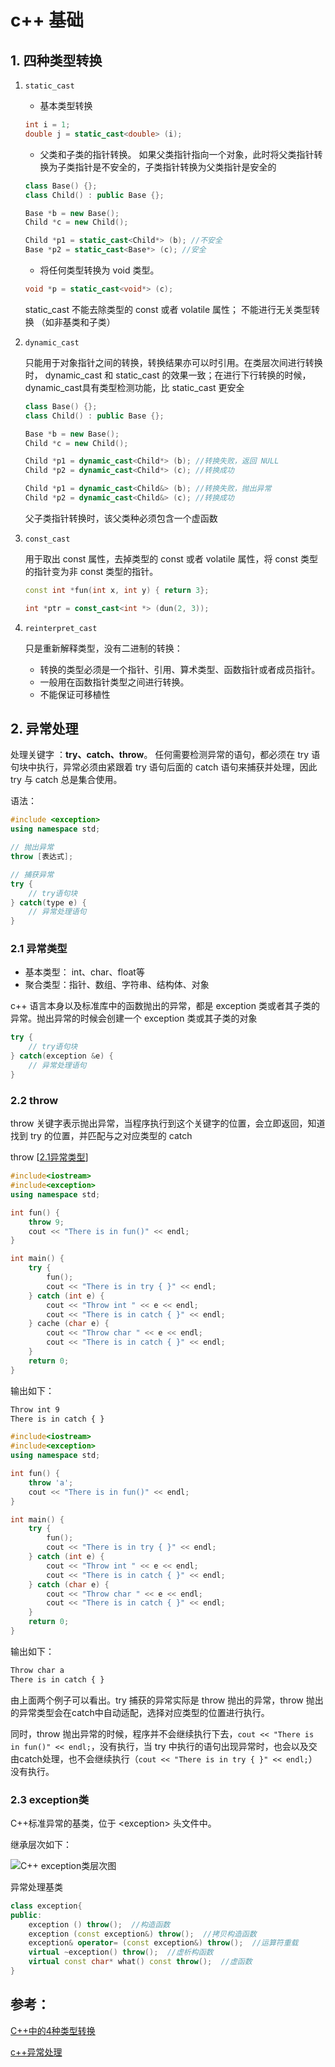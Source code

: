 # c++ 基础

## 1. 四种类型转换

1. `static_cast`

   - 基本类型转换

   ```c++
   int i = 1;
   double j = static_cast<double> (i);
   ```

   - 父类和子类的指针转换。 如果父类指针指向一个对象，此时将父类指针转换为子类指针是不安全的，子类指针转换为父类指针是安全的

   ```c++
   class Base() {};
   class Child() : public Base {};
   
   Base *b = new Base();
   Child *c = new Child();
   
   Child *p1 = static_cast<Child*> (b); //不安全
   Base *p2 = static_cast<Base*> (c); //安全
   ```

   - 将任何类型转换为 void 类型。

   ```c++
   void *p = static_cast<void*> (c);
   ```

   static_cast 不能去除类型的 const 或者 volatile 属性； 不能进行无关类型转换 （如非基类和子类）

2. `dynamic_cast`

   只能用于对象指针之间的转换，转换结果亦可以时引用。在类层次间进行转换时， dynamic_cast 和 static_cast 的效果一致；在进行下行转换的时候，dynamic_cast具有类型检测功能，比 static_cast 更安全

   ```c++
   class Base() {};
   class Child() : public Base {};
   
   Base *b = new Base();
   Child *c = new Child();
   
   Child *p1 = dynamic_cast<Child*> (b); //转换失败，返回 NULL
   Child *p2 = dynamic_cast<Child*> (c); //转换成功
   
   Child *p1 = dynamic_cast<Child&> (b); //转换失败，抛出异常
   Child *p2 = dynamic_cast<Child&> (c); //转换成功
   ```

   父子类指针转换时，该父类种必须包含一个虚函数

3. `const_cast`

   用于取出 const 属性，去掉类型的 const 或者 volatile 属性，将 const 类型的指针变为非 const 类型的指针。

   ```c++
   const int *fun(int x, int y) { return 3};
   
   int *ptr = const_cast<int *> (dun(2, 3));
   ```

4. `reinterpret_cast`

   只是重新解释类型，没有二进制的转换：

   - 转换的类型必须是一个指针、引用、算术类型、函数指针或者成员指针。
   - 一般用在函数指针类型之间进行转换。
   - 不能保证可移植性

## 2. 异常处理

处理关键字 ：**try、catch、throw**。 任何需要检测异常的语句，都必须在 try 语句块中执行，异常必须由紧跟着 try 语句后面的 catch 语句来捕获并处理，因此 try 与 catch 总是集合使用。

语法：

```c++
#include <exception>
using namespace std;

// 抛出异常
throw [表达式];

// 捕获异常
try {
	// try语句块
} catch(type e) {
	// 异常处理语句
}
```

### 2.1 <a id="异常类型">异常类型</a>

- 基本类型： int、char、float等
- 聚合类型：指针、数组、字符串、结构体、对象

c++ 语言本身以及标准库中的函数抛出的异常，都是 exception 类或者其子类的异常。抛出异常的时候会创建一个 exception 类或其子类的对象

```c++
try {
	// try语句块
} catch(exception &e) {
	// 异常处理语句
}
```

### 2.2 throw

throw 关键字表示抛出异常，当程序执行到这个关键字的位置，会立即返回，知道找到 try 的位置，并匹配与之对应类型的 catch 

throw [[2.1异常类型](#异常类型)]

```c++
#include<iostream>
#include<exception>
using namespace std;

int fun() {
    throw 9;
    cout << "There is in fun()" << endl;
}

int main() {
	try {
        fun();
        cout << "There is in try { }" << endl;
    } catch (int e) {
        cout << "Throw int " << e << endl;
        cout << "There is in catch { }" << endl;
    } cache (char e) {
        cout << "Throw char " << e << endl;
        cout << "There is in catch { }" << endl;
    }
    return 0;
}
```

输出如下：

```bash
Throw int 9
There is in catch { }
```

```c++
#include<iostream>
#include<exception>
using namespace std;

int fun() {
    throw 'a';
    cout << "There is in fun()" << endl;
}

int main() {
	try {
        fun();
        cout << "There is in try { }" << endl;
    } catch (int e) {
        cout << "Throw int " << e << endl;
        cout << "There is in catch { }" << endl;
    } catch (char e) {
        cout << "Throw char " << e << endl;
        cout << "There is in catch { }" << endl;
    }
    return 0;
}
```

输出如下：

```bash
Throw char a
There is in catch { }
```

由上面两个例子可以看出。try 捕获的异常实际是 throw 抛出的异常，throw 抛出的异常类型会在catch中自动适配，选择对应类型的位置进行执行。

同时，throw 抛出异常的时候，程序并不会继续执行下去，`cout << "There is in fun()" << endl;`，没有执行，当 try 中执行的语句出现异常时，也会以及交由catch处理，也不会继续执行（`cout << "There is in try { }" << endl;`）没有执行。

### 2.3 exception类

C++标准异常的基类，位于 \<exception\> 头文件中。

继承层次如下：

![C++ exception类层次图](E:\lcsprogram\study_doc\C++\images\exception类继承图谱.jpg)

异常处理基类

```c++
class exception{
public:
    exception () throw();  //构造函数
    exception (const exception&) throw();  //拷贝构造函数
    exception& operator= (const exception&) throw();  //运算符重载
    virtual ~exception() throw();  //虚析构函数
    virtual const char* what() const throw();  //虚函数
}
```

## 参考：

[C++中的4种类型转换](https://blog.csdn.net/weixin_42482896/article/details/88939439)

[c++异常处理](http://c.biancheng.net/view/2330.html)